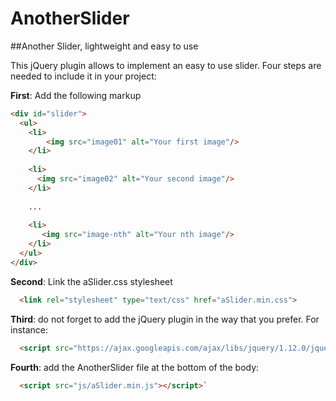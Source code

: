 # AnotherSlider

##Another Slider, lightweight and easy to use

This jQuery plugin allows to implement an easy to use slider. Four steps are needed to include it in your project:

**First**: Add the following markup

```html
<div id="slider">
  <ul>
    <li>
        <img src="image01" alt="Your first image"/>
    </li>
    
    <li>
      <img src="image02" alt="Your second image"/>
    </li>
    
    ...
    
    <li>
       <img src="image-nth" alt="Your nth image"/>
    </li>
  </ul>
</div>
```

**Second**: Link the aSlider.css stylesheet

```html
  <link rel="stylesheet" type="text/css" href="aSlider.min.css">
```

**Third**: do not forget to add the jQuery plugin in the way that you prefer. For instance:

```html
  <script src="https://ajax.googleapis.com/ajax/libs/jquery/1.12.0/jquery.min.js"></script>
```

**Fourth**: add the AnotherSlider file at the bottom of the body:

```html
  <script src="js/aSlider.min.js"></script>`
```
